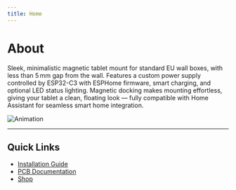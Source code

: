 ```yaml
---
title: Home
---
```


# About

Sleek, minimalistic magnetic tablet mount for standard EU wall boxes, with less than 5 mm gap from the wall. Features a custom power supply controlled by ESP32-C3 with ESPHome firmware, smart charging, and optional LED status lighting. Magnetic docking makes mounting effortless, giving your tablet a clean, floating look — fully compatible with Home Assistant for seamless smart home integration.

![Animation](images/modo_tab_mout_animation2x.gif)

---

## Quick Links
- [Installation Guide](installation.md) 
- [PCB Documentation](pcb.md)
- [Shop](shop.md)
